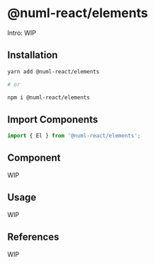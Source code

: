 # @numl-react/elements

Intro: WIP

## Installation

```sh
yarn add @numl-react/elements

# or

npm i @numl-react/elements
```

## Import Components

```jsx
import { El } from '@numl-react/elements';
```

## Component

WIP

## Usage

WIP

## References

WIP
